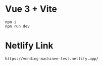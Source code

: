 # Vue 3 + Vite

```
npm i
npm run dev
```

# Netlify Link

```
https://vending-machinee-test.netlify.app/
```
